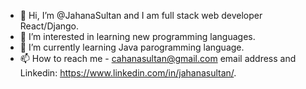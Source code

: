 - 👋 Hi, I’m @JahanaSultan and I am full stack web developer React/Django.
- 👀 I’m interested in learning new programming languages.
- 🌱 I’m currently learning Java parogramming language.
- 📫 How to reach me - cahanasultan@gmail.com email address and Linkedin: https://www.linkedin.com/in/jahanasultan/.

<!---
JahanaSultan/JahanaSultan is a ✨ special ✨ repository because its `README.md` (this file) appears on your GitHub profile.
You can click the Preview link to take a look at your changes.
--->
